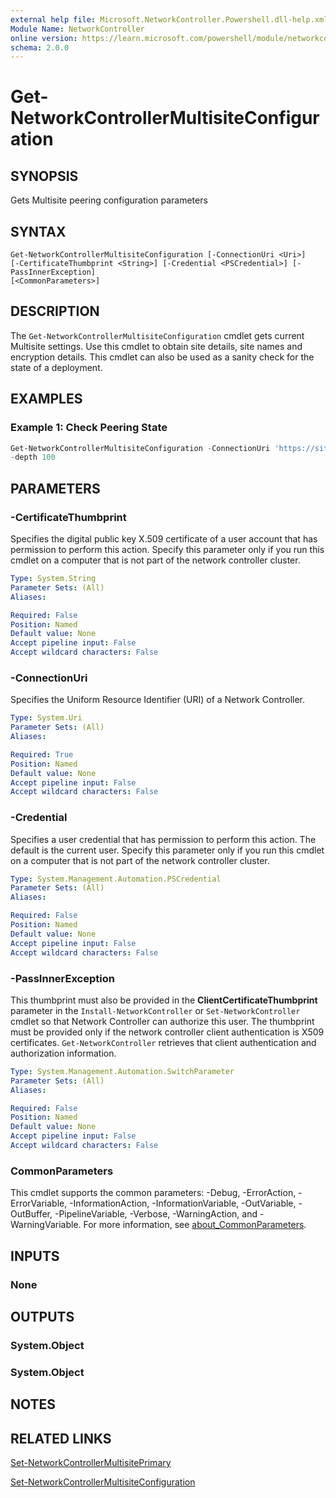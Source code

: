 ```yaml
---
external help file: Microsoft.NetworkController.Powershell.dll-help.xml
Module Name: NetworkController
online version: https://learn.microsoft.com/powershell/module/networkcontroller/get-networkcontrollermultisiteconfiguration?view=windowsserver2025-ps
schema: 2.0.0
---
```


# Get-NetworkControllerMultisiteConfiguration

## SYNOPSIS

Gets Multisite peering configuration parameters

## SYNTAX

```
Get-NetworkControllerMultisiteConfiguration [-ConnectionUri <Uri>]
[-CertificateThumbprint <String>] [-Credential <PSCredential>] [-PassInnerException]
[<CommonParameters>]
```

## DESCRIPTION

The `Get-NetworkControllerMultisiteConfiguration` cmdlet gets current Multisite settings. Use this
cmdlet to obtain site details, site names and encryption details. This cmdlet can also be used as a
sanity check for the state of a deployment.

## EXAMPLES

### Example 1: Check Peering State

```powershell
Get-NetworkControllerMultisiteConfiguration -ConnectionUri 'https://site1.com' | ConvertTo-JSON
-depth 100
```


## PARAMETERS

### -CertificateThumbprint

Specifies the digital public key X.509 certificate of a user account that has permission to perform
this action. Specify this parameter only if you run this cmdlet on a computer that is not part of
the network controller cluster.

```yaml
Type: System.String
Parameter Sets: (All)
Aliases:

Required: False
Position: Named
Default value: None
Accept pipeline input: False
Accept wildcard characters: False
```

### -ConnectionUri

Specifies the Uniform Resource Identifier (URI) of a Network Controller. 

```yaml
Type: System.Uri
Parameter Sets: (All)
Aliases:

Required: True
Position: Named
Default value: None
Accept pipeline input: False
Accept wildcard characters: False
```

### -Credential

Specifies a user credential that has permission to perform this action. The
default is the current user. Specify this parameter only if you run this cmdlet
on a computer that is not part of the network controller cluster.

```yaml
Type: System.Management.Automation.PSCredential
Parameter Sets: (All)
Aliases:

Required: False
Position: Named
Default value: None
Accept pipeline input: False
Accept wildcard characters: False
```

### -PassInnerException

This thumbprint must also be provided in the **ClientCertificateThumbprint**
parameter in the `Install-NetworkController` or `Set-NetworkController` cmdlet so
that Network Controller can authorize this user. The thumbprint must be provided
only if the network controller client authentication is X509 certificates.
`Get-NetworkController` retrieves that client authentication and authorization
information.

```yaml
Type: System.Management.Automation.SwitchParameter
Parameter Sets: (All)
Aliases:

Required: False
Position: Named
Default value: None
Accept pipeline input: False
Accept wildcard characters: False
```

### CommonParameters

This cmdlet supports the common parameters: -Debug, -ErrorAction,
-ErrorVariable, -InformationAction, -InformationVariable, -OutVariable,
-OutBuffer, -PipelineVariable, -Verbose, -WarningAction, and -WarningVariable.
For more information, see
[about_CommonParameters](http://go.microsoft.com/fwlink/?LinkID=113216).

## INPUTS

### None

## OUTPUTS

### System.Object

### System.Object

## NOTES

## RELATED LINKS

[Set-NetworkControllerMultisitePrimary](./Set-NetworkControllerMultisitePrimary.md)

[Set-NetworkControllerMultisiteConfiguration](./Set-NetworkControllerMultisiteConfiguration.md)

